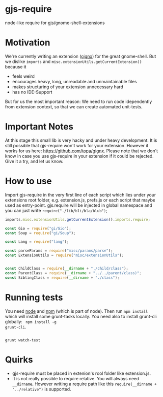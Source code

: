 gjs-require
===========

node-like require for gjs/gnome-shell-extensions

Motivation
===============
We're currently writing an extension ([gignx](https://github.com/topa/gignx)) for the great gnome-shell. But we dislike <code>imports</code> and <code>misc.extensionUtils.getCurrentExtension()</code> because it
 - feels weird
 - encourages heavy, long, unreadable and unmaintainable files
 - makes structuring of your extension unnecessary hard
 - has no IDE-Support

But for us the most important reason: We need to run code idependently from extension context, so that we can create automated unit-tests.

Important Notes
===============

At this stage this small lib is very hacky and under heavy development. It is still possible that gjs-require won't work for your extension. However it works for us here: https://github.com/topa/gignx.
Please note that we don't know in case you use gjs-require in your extension if it could be rejected. Give it a try, and let us know.

How to use
==========

Import gjs-require in the very first line of each script which lies under your extensions root folder, e.g. extension.js, prefs.js or each script that maybe used as entry-point.
gjs.require will be injected in global namespace and you can just write <code>require("./lib/bli/bla/blub")</code>;

```javascript
imports.misc.extensionUtils.getCurrentExtension().imports.require;

const Gio = require("gi/Gio");
const Soup = require("gi/Soup");

const Lang = require("lang");

const parseParams = require("misc/params/parse");
const ExtensionUtils = require("misc/extensionUtils");


const ChildClass = require(__dirname + "./child/class");
const ParentClass = require(__dirname + "../../parent/class)";
const SiblingClass = require(__dirname + "./class");


```

Running tests
=============

You need [node](http://nodejs.org/) and [npm](https://npmjs.org/) (which is part of node). Then run <code>npm install</code> which will install some grunt-tasks locally.
You need also to install grunt-cli globally: <code> npm install -g grunt-cli</code>.

``` shell

grunt watch-test

```


Quirks
======

- gjs-require must be placed in extenion's rool folder like extension.js.
- It is not really possible to require relative. You will always need <code>__dirname</code>. However writing a require path like this <code>require(__dirname + "../relative")</code> is supported.
